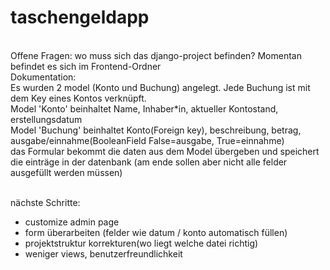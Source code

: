# taschengeldapp
<br />Offene Fragen: wo muss sich das django-project befinden? Momentan befindet es sich im Frontend-Ordner
<br />Dokumentation: 
<br />Es wurden 2 model (Konto und Buchung) angelegt. Jede Buchung ist mit dem Key eines Kontos verknüpft.
<br />Model 'Konto' beinhaltet Name, Inhaber*in, aktueller Kontostand, erstellungsdatum
<br />Model 'Buchung' beinhaltet Konto(Foreign key), beschreibung, betrag, ausgabe/einnahme(BooleanField False=ausgabe, True=einnahme)
<br />das Formular bekommt die daten aus dem Model übergeben und speichert die einträge in der datenbank (am ende sollen aber nicht alle felder ausgefüllt werden müssen)

<br />nächste Schritte:
- customize admin page
- form überarbeiten (felder wie datum / konto automatisch füllen)
- projektstruktur korrekturen(wo liegt welche datei richtig)
- weniger views, benutzerfreundlichkeit
